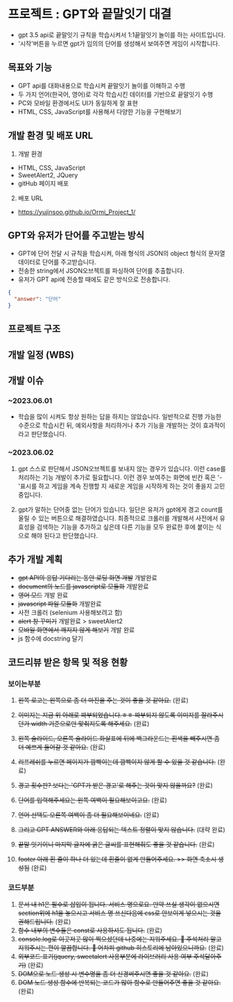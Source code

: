 # 프로젝트 : GPT와 끝말잇기 대결

- gpt 3.5 api로 끝말잇기 규칙을 학습시켜서 1:1끝말잇기 놀이를 하는 사이트입니다.
- '시작'버튼을 누르면 gpt가 임의의 단어를 생성해서 보여주면 게임이 시작합니다.

## 목표와 기능

- GPT api를 대화내용으로 학습시켜 끝말잇기 놀이를 이해하고 수행
- 두 가지 언어(한국어, 영어)로 각각 학습시킨 데이터를 기반으로 끝말잇기 수행
- PC와 모바일 환경에서도 UI가 동일하게 잘 표현
- HTML, CSS, JavaScript를 사용해서 다양한 기능을 구현해보기

## 개발 환경 및 배포 URL

1. 개발 환경

- HTML, CSS, JavaScript
- SweetAlert2, JQuery
- gitHub 페이지 배포

2. 배포 URL

- https://yujinsoo.github.io/Ormi_Project_1/

## GPT와 유저가 단어를 주고받는 방식

- GPT에 단어 전달 시 규칙을 학습시켜, 아래 형식의 JSON의 object 형식의 문자열 데이터로 단어를 주고받습니다.
- 전송한 string에서 JSON오브젝트를 파싱하여 단어를 추출합니다.
- 유저가 GPT api에 전송할 때에도 같은 방식으로 전송합니다.

```json
{
  "answer": "단어"
}
```

## 프로젝트 구조

## 개발 일정 (WBS)

## 개발 이슈

### ~2023.06.01

- 학습을 많이 시켜도 항상 원하는 답을 하지는 않았습니다. 일반적으로 진행 가능한 수준으로 학습시킨 뒤, 예외사항을 처리하거나 추가 기능을 개발하는 것이 효과적이라고 판단했습니다.

### ~2023.06.02

1. gpt 스스로 판단해서 JSON오브젝트를 보내지 않는 경우가 있습니다. 이런 case를 처리하는 기능 개발이 추가로 필요합니다. 이런 경우 보여주는 화면에 빈칸 혹은 '-'표시를 하고 게임을 계속 진행할 지 새로운 게임을 시작하게 하는 것이 좋을지 고민중입니다.

2. gpt가 말하는 단어중 없는 단어가 있습니다. 일단은 유저가 gpt에게 경고 count를 올릴 수 있는 버튼으로 해결하였습니다. 최종적으로 크롤러를 개발해서 사전에서 유효성을 검색하는 기능을 추가하고 싶은데 다른 기능을 모두 완료한 후에 붙이는 식으로 해야 된다고 판단했습니다.

## 추가 개발 계획

- ~~gpt API의 응답 기다리는 동안 로딩 화면 개발~~ 개발완료
- ~~document의 노드를 javascript로 모듈화~~ 개발완료
- ~~영어 모드~~ 개발 완료
- ~~javascript 파일 모듈화~~ 개발완료
- 사전 크롤러 (selenium 사용해보려고 함)
- ~~alert 창 꾸미기~~ 개발완료 > sweetAlert2
- ~~모바일 화면에서 깨지지 않게 해보기~~ 개발 완료
- js 함수에 docstring 달기

## 코드리뷰 받은 항목 및 적용 현황

### 보이는부분

1. ~~왼쪽 로고는 왼쪽으로 좀 더 마진을 주는 것이 좋을 것 같아요.~~ (완료)
2. ~~이미지는 지금 위 아래로 짜부되었습니다.ㅎㅎ 짜부되지 않도록 이미지를 잘라주시던가 width 기준으로만 맞춰지도록 해주세요.~~ (완료)
3. ~~왼쪽 슬라이드, 오른쪽 슬라이드 화살표에 뒤에 백그라운드는 흰색을 빼주시면 좀 더 예쁘게 들어갈 것 같아요.~~ (완료)
4. ~~리프레쉬를 누르면 페이지가 깜빡이는데 깜빡이지 않게 할 수 있을 것 같습니다.~~ (완료)
5. ~~경고 횟수판? 보다는 'GPT가 받은 경고'로 해주는 것이 맞지 않을까요?~~ (완료)

6. ~~단어를 입력해주세요는 왼쪽 여백이 필요해보이고요.~~ (완료)
7. ~~언어 선택도 오른쪽 여백이 좀 더 필요해보이네요.~~ (완료)
8. ~~그리고 GPT ANSWER와 아래 응답되는 텍스트 정렬이 맞지 않습니다.~~ (대략 완료)
9. ~~끝말 잇기이니 마지막 글자에 굵은 글씨를 표현해줘도 좋을 것 같습니다.~~ (완료)
10. ~~footer 아래 흰 줄이 하나 더 있는데 흰줄이 없게 만들어주세요. >> 화면 축소시 생성됨~~ (완료)

### 코드부분

1. ~~문서 내 h1은 필수로 삽입이 됩니다. 서비스 명으로요. 만약 쓰실 생각이 없으시면 section위에 h1을 놓으시고 서비스 명 쓰신다음에 css로 안보이게 넣으시는 것을 권해드립니다.~~ (완료)
2. ~~함수 내부의 변수들은 const로 사용하셔도 됩니다.~~ (완료)
3. ~~console.log로 이곳저곳 많이 찍으셨던데 나중에는 지워주세요. 🙂 주석처리 말고 지워주시는 편이 깔끔합니다. 🙂 어차피 github 히스토리에 남아있으니까요.~~ (완료)
4. ~~외부코드 표기(jquery, sweetalert 사용부분에 라이브러리 사용 여부 주석달아주기)~~ (완료)
5. ~~DOM으로 노드 생성 시 변수명을 좀 더 신경써주시면 좋을 것 같아요.~~ (완료)
6. ~~DOM 노드 생성 함수에 반복되는 코드가 많아 함수로 만들어주면 좋을 것 같아요.~~ (완료)
